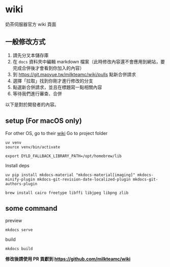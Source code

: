 # wiki
奶茶伺服器官方 wiki 頁面
## 一般修改方式
1. 請先分叉本儲存庫
2. 在 `docs` 資料夾中編輯 markdown 檔案（此時修改內容還不會應用到網站，要完成合併後才會看到你加入的內容）
3. 到 <https://git.maoyue.tw/milkteamc/wiki/pulls> 點新合併請求
4. 選擇「拉取」找到你剛才進行修改的分支
5. 點選新合併請求，並且在標題寫一點相關內容
6. 等待我們進行審查、合併

以下是對於開發者的內容。  
## setup (For macOS only)
For other OS, go to their [wiki](https://squidfunk.github.io/mkdocs-material/plugins/requirements/image-processing/#cairo-graphics-linux)
Go to project folder
```
uv venv
source venv/bin/activate

export DYLD_FALLBACK_LIBRARY_PATH=/opt/homebrew/lib
```
Install deps
``` 
uv pip install mkdocs-material "mkdocs-material[imaging]" mkdocs-minify-plugin mkdocs-git-revision-date-localized-plugin mkdocs-git-authors-plugin

brew install cairo freetype libffi libjpeg libpng zlib
```
## some command
preview
```
mkdocs serve
```
build
```
mkdocs build
```
**修改後請使用 PR 貢獻到 https://github.com/milkteamc/wiki**
